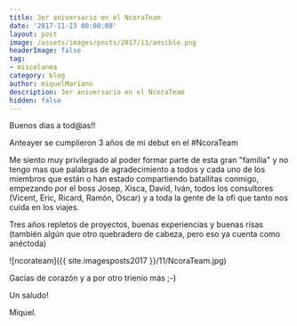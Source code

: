 ```yaml
---
title: 3er aniversario en el NcoraTeam
date: '2017-11-23 00:00:00'
layout: post
image: /assets/images/posts/2017/11/ansible.png
headerImage: false
tag:
- miscelanea
category: blog
author: miquelMariano
description: 3er aniversario en el NcoraTeam
hidden: false
---
```


Buenos dias a tod@as!!

Anteayer se cumplieron 3 años de mi debut en el #NcoraTeam

Me siento muy privilegiado al poder formar parte de esta gran "família" y no tengo mas que palabras de agradecimiento a todos y cada uno de los miembros que están o han estado compartiendo batallitas conmigo, empezando por el boss Josep, Xisca, David, Iván, todos los consultores (Vicent, Eric, Ricard, Ramón, Oscar) y a toda la gente de la ofi que tanto nos cuida en los viajes.

Tres años repletos de proyectos, buenas experiencias y buenas risas (también algún que otro quebradero de cabeza, pero eso ya cuenta como anéctoda)

![ncorateam]({{ site.imagesposts2017 }}/11/NcoraTeam.jpg)

Gacias de corazón y a por otro trienio más ;-)


Un saludo!

Miquel.


